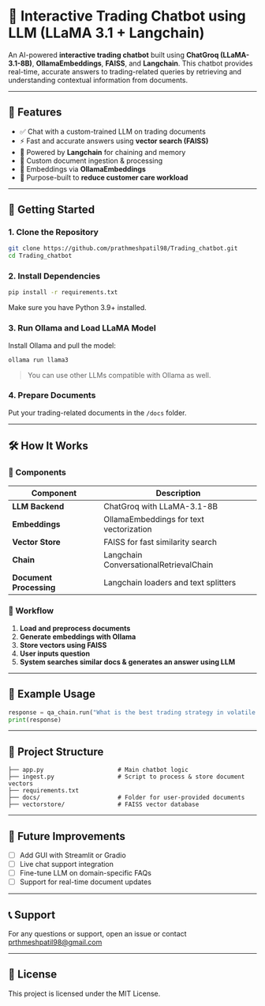 

# 🧠 Interactive Trading Chatbot using LLM (LLaMA 3.1 + Langchain)

An AI-powered **interactive trading chatbot** built using **ChatGroq (LLaMA-3.1-8B)**, **OllamaEmbeddings**, **FAISS**, and **Langchain**. This chatbot provides real-time, accurate answers to trading-related queries by retrieving and understanding contextual information from documents.

---

## 📌 Features

- ✅ Chat with a custom-trained LLM on trading documents
- ⚡ Fast and accurate answers using **vector search (FAISS)**
- 🔗 Powered by **Langchain** for chaining and memory
- 📄 Custom document ingestion & processing
- 🧩 Embeddings via **OllamaEmbeddings**
- 🎯 Purpose-built to **reduce customer care workload**

---

## 🚀 Getting Started

### 1. Clone the Repository

```bash
git clone https://github.com/prathmeshpatil98/Trading_chatbot.git
cd Trading_chatbot
```

### 2. Install Dependencies

```bash
pip install -r requirements.txt
```

Make sure you have Python 3.9+ installed.

### 3. Run Ollama and Load LLaMA Model

Install Ollama and pull the model:

```bash
ollama run llama3
```

> You can use other LLMs compatible with Ollama as well.

### 4. Prepare Documents

Put your trading-related documents in the `/docs` folder.

---

## 🛠️ How It Works

### 🧱 Components

| Component              | Description                                                   |
|------------------------|---------------------------------------------------------------|
| **LLM Backend**         | ChatGroq with LLaMA-3.1-8B                                     |
| **Embeddings**          | OllamaEmbeddings for text vectorization                      |
| **Vector Store**        | FAISS for fast similarity search                             |
| **Chain**               | Langchain ConversationalRetrievalChain                       |
| **Document Processing** | Langchain loaders and text splitters                         |

### 🔄 Workflow

1. **Load and preprocess documents**
2. **Generate embeddings with Ollama**
3. **Store vectors using FAISS**
4. **User inputs question**
5. **System searches similar docs & generates an answer using LLM**

---

## 💬 Example Usage

```python
response = qa_chain.run("What is the best trading strategy in volatile markets?")
print(response)
```

---

## 📂 Project Structure

```
├── app.py                     # Main chatbot logic
├── ingest.py                  # Script to process & store document vectors
├── requirements.txt
├── docs/                      # Folder for user-provided documents
├── vectorstore/               # FAISS vector database
```

---

## 🧠 Future Improvements

- [ ] Add GUI with Streamlit or Gradio
- [ ] Live chat support integration
- [ ] Fine-tune LLM on domain-specific FAQs
- [ ] Support for real-time document updates

---

## 📞 Support

For any questions or support, open an issue or contact prthmeshpatil98@gmail.com

---

## 🪪 License

This project is licensed under the MIT License.
